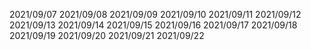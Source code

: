 2021/09/07
2021/09/08
2021/09/09
2021/09/10
2021/09/11
2021/09/12
2021/09/13
2021/09/14
2021/09/15
2021/09/16
2021/09/17
2021/09/18
2021/09/19
2021/09/20
2021/09/21
2021/09/22
